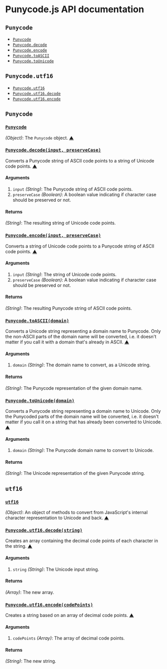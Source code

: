 # Punycode.js API documentation

<!-- div -->


<!-- div -->

## `Punycode`
* [`Punycode`](#Punycode)
* [`Punycode.decode`](#Punycode.decode)
* [`Punycode.encode`](#Punycode.encode)
* [`Punycode.toASCII`](#Punycode.toASCII)
* [`Punycode.toUnicode`](#Punycode.toUnicode)

<!-- /div -->


<!-- div -->

## `Punycode.utf16`
* [`Punycode.utf16`](#Punycode.utf16)
* [`Punycode.utf16.decode`](#Punycode.utf16.decode)
* [`Punycode.utf16.encode`](#Punycode.utf16.encode)

<!-- /div -->


<!-- /div -->


<!-- div -->


<!-- div -->

## `Punycode`

<!-- div -->

### <a id="Punycode" href="https://github.com/bestiejs/punycode.js/blob/master/punycode.js#L14" title="View in source">`Punycode`</a>
*(Object)*: The `Punycode` object.
[&#9650;][1]

<!-- /div -->


<!-- div -->

### <a id="Punycode.decode" href="https://github.com/bestiejs/punycode.js/blob/master/punycode.js#L224" title="View in source">`Punycode.decode(input, preserveCase)`</a>
Converts a Punycode string of ASCII code points to a string of Unicode code points.
[&#9650;][1]

#### Arguments
1. `input` *(String)*: The Punycode string of ASCII code points.
2. `preserveCase` *(Boolean)*: A boolean value indicating if character case should be preserved or not.

#### Returns
*(String)*: The resulting string of Unicode code points.

<!-- /div -->


<!-- div -->

### <a id="Punycode.encode" href="https://github.com/bestiejs/punycode.js/blob/master/punycode.js#L354" title="View in source">`Punycode.encode(input, preserveCase)`</a>
Converts a string of Unicode code points to a Punycode string of ASCII code points.
[&#9650;][1]

#### Arguments
1. `input` *(String)*: The string of Unicode code points.
2. `preserveCase` *(Boolean)*: A boolean value indicating if character case should be preserved or not.

#### Returns
*(String)*: The resulting Punycode string of ASCII code points.

<!-- /div -->


<!-- div -->

### <a id="Punycode.toASCII" href="https://github.com/bestiejs/punycode.js/blob/master/punycode.js#L516" title="View in source">`Punycode.toASCII(domain)`</a>
Converts a Unicode string representing a domain name to Punycode. Only the non-ASCII parts of the domain name will be converted, i.e. it doesn't matter if you call it with a domain that's already in ASCII.
[&#9650;][1]

#### Arguments
1. `domain` *(String)*: The domain name to convert, as a Unicode string.

#### Returns
*(String)*: The Punycode representation of the given domain name.

<!-- /div -->


<!-- div -->

### <a id="Punycode.toUnicode" href="https://github.com/bestiejs/punycode.js/blob/master/punycode.js#L500" title="View in source">`Punycode.toUnicode(domain)`</a>
Converts a Punycode string representing a domain name to Unicode. Only the Punycoded parts of the domain name will be converted, i.e. it doesn't matter if you call it on a string that has already been converted to Unicode.
[&#9650;][1]

#### Arguments
1. `domain` *(String)*: The Punycode domain name to convert to Unicode.

#### Returns
*(String)*: The Unicode representation of the given Punycode string.

<!-- /div -->


<!-- /div -->


<!-- div -->

## `utf16`

<!-- div -->

### <a id="Punycode.utf16" href="https://github.com/bestiejs/punycode.js/blob/master/punycode.js#L535" title="View in source">`utf16`</a>
*(Object)*: An object of methods to convert from JavaScript's internal character representation to Unicode and back.
[&#9650;][1]

<!-- /div -->


<!-- div -->

### <a id="Punycode.utf16.decode" href="https://github.com/bestiejs/punycode.js/blob/master/punycode.js#L106" title="View in source">`Punycode.utf16.decode(string)`</a>
Creates an array containing the decimal code points of each character in the string.
[&#9650;][1]

#### Arguments
1. `string` *(String)*: The Unicode input string.

#### Returns
*(Array)*: The new array.

<!-- /div -->


<!-- div -->

### <a id="Punycode.utf16.encode" href="https://github.com/bestiejs/punycode.js/blob/master/punycode.js#L134" title="View in source">`Punycode.utf16.encode(codePoints)`</a>
Creates a string based on an array of decimal code points.
[&#9650;][1]

#### Arguments
1. `codePoints` *(Array)*: The array of decimal code points.

#### Returns
*(String)*: The new string.

<!-- /div -->


<!-- /div -->


<!-- /div -->


  [1]: #readme "Jump back to the TOC."